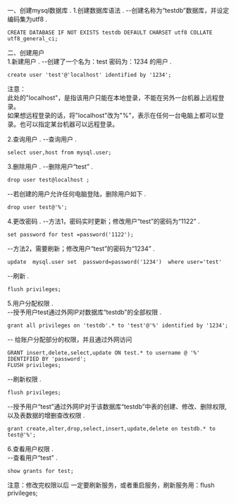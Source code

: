 一、创建mysql数据库 . 
1.创建数据库语法 . 
--创建名称为“testdb”数据库，并设定编码集为utf8 . 
```
CREATE DATABASE IF NOT EXISTS testdb DEFAULT CHARSET utf8 COLLATE utf8_general_ci;
```
二、创建用户  
1.新建用户 . 
 --创建了一个名为：test 密码为：1234 的用户 . 
 ```
 create user 'test'@'localhost' identified by '1234';
 ```
注意：  
此处的"localhost"，是指该用户只能在本地登录，不能在另外一台机器上远程登录。  
如果想远程登录的话，将"localhost"改为"%"，表示在任何一台电脑上都可以登录。也可以指定某台机器可以远程登录。     
  
2.查询用户 . 
--查询用户 . 
```
select user,host from mysql.user;
```
3.删除用户 . 
--删除用户“test” . 
```
drop user test@localhost ; 
```
--若创建的用户允许任何电脑登陆，删除用户如下 .  
```
drop user test@'%';
```
4.更改密码 . 
--方法1，密码实时更新；修改用户“test”的密码为“1122” . 
```
set password for test =password('1122');
```
--方法2，需要刷新；修改用户“test”的密码为“1234” .  
```
update  mysql.user set  password=password('1234')  where user='test'
```
--刷新 .  
```
flush privileges;
```
5.用户分配权限 .  
--授予用户test通过外网IP对数据库“testdb”的全部权限 .  
```
grant all privileges on 'testdb'.* to 'test'@'%' identified by '1234';  
```

-- 给账户分配部分的权限，并且通过外网访问
```
GRANT insert,delete,select,update ON test.* to username @ '%' IDENTIFIED BY 'password';
FLUSH privileges;
```
  
--刷新权限 .  
```
flush privileges; 
```
   
--授予用户“test”通过外网IP对于该数据库“testdb”中表的创建、修改、删除权限,以及表数据的增删查改权限 .  
```
grant create,alter,drop,select,insert,update,delete on testdb.* to test@'%';     
```
6.查看用户权限 .  
--查看用户“test” .  
```
show grants for test;
```   
注意：修改完权限以后 一定要刷新服务，或者重启服务，刷新服务用：flush privileges;
